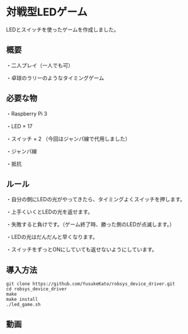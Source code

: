 # 対戦型LEDゲーム

LEDとスイッチを使ったゲームを作成しました。



概要
---
・二人プレイ（一人でも可）

・卓球のラリーのようなタイミングゲーム



必要な物
---
・Raspberry Pi 3

・LED × 17

・スイッチ × 2 （今回はジャンパ線で代用しました）

・ジャンパ線

・抵抗



ルール
---
・自分の側にLEDの光がやってきたら、タイミングよくスイッチを押します。

・上手くいくとLEDの光を返せます。

・失敗すると負けです。（ゲーム終了時、勝った側のLEDが点滅します。）

・LEDの光はだんだんと早くなります。

・スイッチをずっとONにしていても返せないようにしています。



導入方法
---
```
git clone https://github.com/YusukeKato/robsys_device_driver.git
cd robsys_device_driver
make
make install
./led_game.sh
```



動画
---
